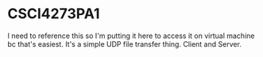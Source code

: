 # CSCI4273PA1
I need to reference this so I'm putting it here to access it on virtual machine bc that's easiest. It's a simple UDP file transfer thing. Client and Server.

